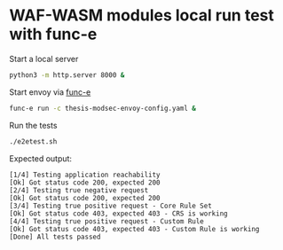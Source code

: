 # WAF-WASM modules local run test with func-e

Start a local server
```bash
python3 -m http.server 8000 &
```
Start envoy via [func-e](https://func-e.io/)
```bash
func-e run -c thesis-modsec-envoy-config.yaml &
```
Run the tests
```bash
./e2etest.sh
```

Expected output:
```
[1/4] Testing application reachability
[Ok] Got status code 200, expected 200
[2/4] Testing true negative request
[Ok] Got status code 200, expected 200
[3/4] Testing true positive request - Core Rule Set
[Ok] Got status code 403, expected 403 - CRS is working
[4/4] Testing true positive request - Custom Rule
[Ok] Got status code 403, expected 403 - Custom Rule is working
[Done] All tests passed
```
